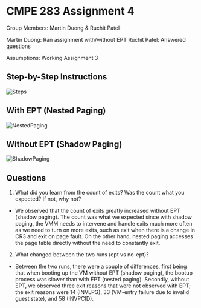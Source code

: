 # CMPE 283 Assignment 4

Group Members: Martin Duong & Ruchit Patel

Martin Duong: Ran assignment with/without EPT
Ruchit Patel: Answered questions

Assumptions: Working Assignment 3

## Step-by-Step Instructions
![Steps](https://user-images.githubusercontent.com/2999334/144771357-65f95d75-b238-43f0-afa0-cf3a82c355d5.PNG)

## With EPT (Nested Paging)
![NestedPaging](https://user-images.githubusercontent.com/2999334/144771253-2d5d55ef-13d9-41e2-a5b1-e193df2308d0.PNG)

## Without EPT (Shadow Paging)
![ShadowPaging](https://user-images.githubusercontent.com/2999334/144771256-b29a9054-bcc1-4eba-95cc-a8490af4a522.PNG)

## Questions
1) What did you learn from the count of exits? Was the count what you expected? If not, why not?
  - We observed that the count of exits greatly increased without EPT (shadow paging). The count was what we expected since with shadow paging, the VMM needs to intervene and handle exits much more often as we need to turn on more exits, such as exit when there is a change in CR3 and exit on page fault. On the other hand, nested paging accesses the page table directly without the need to constantly exit.
2) What changed between the two runs (ept vs no-ept)?
  - Between the two runs, there were a couple of differences, first being that when booting up the VM without EPT (shadow paging), the bootup process was slower than with EPT (nested paging). Secondly, without EPT, we observed three exit reasons that were not observed with EPT; the exit reasons were 14 (INVLPG), 33 (VM-entry failure due to invalid guest state), and 58 (INVPCID).
